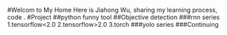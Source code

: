 #Welcom to My Home
Here is Jiahong Wu, sharing my learning process, code . 
#Project
##python
funny tool
##Objective detection
###rnn series
1.tensorflow<2.0
2.tensorflow>2.0
3.torch
###yolo series
###Continuing
